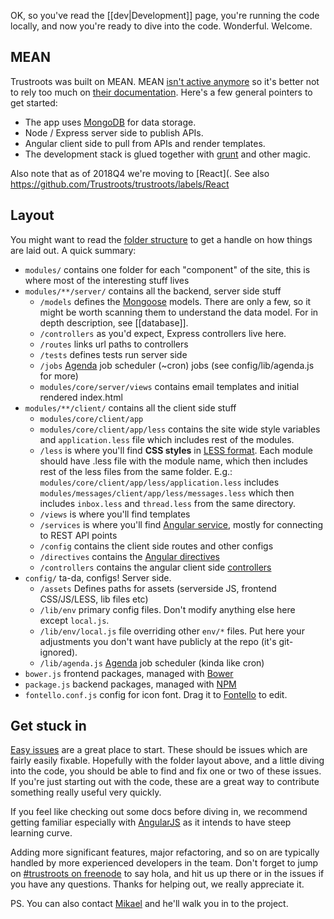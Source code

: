 OK, so you've read the [[dev|Development]] page, you're running the code locally, and now you're ready to dive into the code. Wonderful. Welcome.

## MEAN

Trustroots was built on MEAN. MEAN [isn't active anymore](https://github.com/Trustroots/trustroots/issues/638) so it's better not to rely too much on  [their documentation](http://meanjs.org/docs.html). Here's a few general pointers to get started:

* The app uses [MongoDB](https://www.mongodb.org/) for data storage.
* Node / Express server side to publish APIs.
* Angular client side to pull from APIs and render templates.
* The development stack is glued together with [grunt](http://gruntjs.com/) and other magic.

Also note that as of 2018Q4 we're moving to [React](. See also https://github.com/Trustroots/trustroots/labels/React

## Layout

You might want to read the [folder structure](http://meanjs.org/docs.html#folder-structure) to get a handle on how things are laid out. A quick summary:

* `modules/` contains one folder for each "component" of the site, this is where most of the interesting stuff lives
* `modules/**/server/` contains all the backend, server side stuff
  * `/models` defines the [Mongoose](http://mongoosejs.com/) models. There are only a few, so it might be worth scanning them to understand the data model. For in depth description, see [[database]].
  * `/controllers` as you'd expect, Express controllers live here.
  * `/routes` links url paths to controllers
  * `/tests` defines tests run server side
  * `/jobs` [Agenda](https://www.npmjs.com/package/agenda) job scheduler (~cron) jobs (see config/lib/agenda.js for more)
  * `modules/core/server/views` contains email templates and initial rendered index.html
* `modules/**/client/` contains all the client side stuff
    * `modules/core/client/app`
    * `modules/core/client/app/less` contains the site wide style variables and `application.less` file which includes rest of the modules.
    * `/less` is where you'll find **CSS styles** in [LESS format](http://lesscss.org/). Each module should have .less file with the module name, which then includes rest of the less files from the same folder. E.g.: `modules/core/client/app/less/application.less` includes `modules/messages/client/app/less/messages.less` which then includes `inbox.less` and `thread.less` from the same directory.
    * `/views` is where you'll find templates
    * `/services` is where you'll find [Angular service](https://docs.angularjs.org/guide/services), mostly for connecting to REST API points
    * `/config` contains the client side routes and other configs
    * `/directives` contains the [Angular directives](https://docs.angularjs.org/guide/directive)
    * `/controllers` contains the angular client side [controllers](https://docs.angularjs.org/guide/controller)
* `config/` ta-da, configs! Server side.
  * `/assets` Defines paths for assets (serverside JS, frontend CSS/JS/LESS, lib files etc) 
  * `/lib/env` primary config files. Don't modify anything else here except `local.js`.
  * `/lib/env/local.js` file overriding other `env/*` files. Put here your adjustments you don't want have publicly at the repo (it's git-ignored).
  * `/lib/agenda.js` [Agenda](https://www.npmjs.com/package/agenda) job scheduler (kinda like cron)
* `bower.js` frontend packages, managed with [Bower](http://bower.io/)
* `package.js` backend packages, managed with [NPM](https://www.npmjs.com/)
* `fontello.conf.js` config for icon font. Drag it to [Fontello](http://fontello.com/) to edit.


## Get stuck in

[Easy issues](../labels/easy) are a great place to start. These should be issues which are fairly easily fixable. Hopefully with the folder layout above, and a little diving into the code, you should be able to find and fix one or two of these issues. If you're just starting out with the code, these are a great way to contribute something really useful very quickly.

If you feel like checking out some docs before diving in, we recommend getting familiar especially with [AngularJS](https://angularjs.org/) as it intends to have steep learning curve.

Adding more significant features, major refactoring, and so on are typically handled by more experienced developers in the team. Don't forget to jump on [#trustroots on freenode](http://webchat.freenode.net/?channels=trustroots) to say hola, and hit us up there or in the issues if you have any questions. Thanks for helping out, we really appreciate it.

PS. You can also contact [Mikael](http://www.mikaelkorpela.fi/) and he'll walk you in to the project. 
